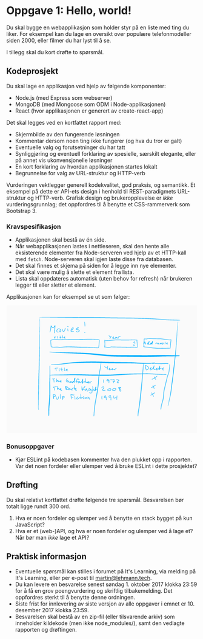 # Oppgave 1: Hello, world!

Du skal bygge en webapplikasjon som holder styr på en liste med ting du liker. For eksempel kan du lage en oversikt over populære telefonmodeller siden 2000, eller filmer du har lyst til å se.

I tillegg skal du kort drøfte to spørsmål.


## Kodeprosjekt

Du skal lage en applikasjon ved hjelp av følgende komponenter:

- Node.js (med Express som webserver)
- MongoDB (med Mongoose som ODM i Node-applikasjonen)
- React (hvor applikasjonen er generert av create-react-app)

Det skal legges ved en kortfattet rapport med:

- Skjermbilde av den fungerende løsningen
- Kommentar dersom noen ting ikke fungerer (og hva du tror er galt)
- Eventuelle valg og forutsetninger du har tatt
- Synliggjøring og eventuell forklaring av spesielle, særskilt elegante, eller på annet vis ukonvensjonelle løsninger
- En kort forklaring av hvordan applikasjonen startes lokalt
- Begrunnelse for valg av URL-struktur og HTTP-verb

Vurderingen vektlegger generell kodekvalitet, god praksis, og semantikk. Et eksempel på dette er API-ets design i henhold til REST-paradigmets URL-struktur og HTTP-verb. Grafisk design og brukeropplevelse er _ikke_ vurderingsgrunnlag; det oppfordres til å benytte et CSS-rammerverk som Bootstrap 3.

### Kravspesifikasjon

- Applikasjonen skal bestå av én side.
- Når webapplikasjonen lastes i nettleseren, skal den hente alle eksisterende elementer fra Node-serveren ved hjelp av et HTTP-kall med `fetch`. Node-serveren skal igjen laste disse fra databasen.
- Det skal finnes et skjema på siden for å legge inn nye elementer.
- Det skal være mulig å slette et element fra lista.
- Lista skal oppdateres automatisk (uten behov for refresh) når brukeren legger til eller sletter et element.

Applikasjonen kan for eksempel se ut som følger:

![Movies mockup](mockup.png)

### Bonusoppgaver

- Kjør ESLint på kodebasen kommenter hva den plukket opp i rapporten. Var det noen fordeler eller ulemper ved å bruke ESLint i dette prosjektet?

## Drøfting

Du skal relativt kortfattet drøfte følgende tre spørsmål. Besvarelsen bør totalt ligge rundt 300 ord.

1. Hva er noen fordeler og ulemper ved å benytte en stack bygget på kun JavaScript?
2. Hva er et (web-)API, og hva er noen fordeler og ulemper ved å lage et? Når bør man _ikke_ lage et API?

## Praktisk informasjon

- Eventuelle spørsmål kan stilles i forumet på It's Learning, via melding på It's Learning, eller per e-post til martin@lehmann.tech.
- Du kan levere en besvarelse senest søndag 1. oktober 2017 klokka 23:59 for å få en grov poengvurdering og skriftlig tilbakemelding. Det oppfordres sterkt til å benytte denne ordningen.
- Siste frist for innlevering av siste versjon av alle oppgaver i emnet er 10. desember 2017 klokka 23:59.
- Besvarelsen skal bestå av en zip-fil (eller tilsvarende arkiv) som inneholder kildekode (men ikke node_modules/), samt den vedlagte rapporten og drøftingen.
